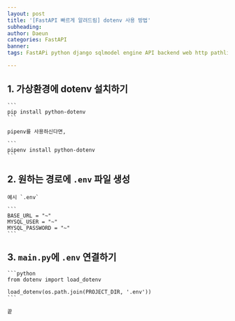 ```yaml
---
layout: post
title: '[FastAPI 빠르게 알려드림] dotenv 사용 방법'
subheading: 
author: Daeun
categories: FastAPI
banner:
tags: FastAPi python django sqlmodel engine API backend web http pathlib path pymysql mysql SQL

---
```


## 1. 가상환경에 dotenv 설치하기
    ```
    pip install python-dotenv
    ```

    pipenv를 사용하신다면,

    ```
    pipenv install python-dotenv
    ```

## 2. 원하는 경로에 `.env` 파일 생성

    예시 `.env`

    ```
    BASE_URL = "~"
    MYSQL_USER = "~"
    MYSQL_PASSWORD = "~"
    ```

## 3. `main.py`에 `.env` 연결하기

    ```python
    from dotenv import load_dotenv

    load_dotenv(os.path.join(PROJECT_DIR, '.env'))
    ```

    끝